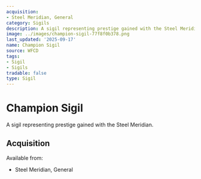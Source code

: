 ```yaml
---
acquisition:
- Steel Meridian, General
category: Sigils
description: A sigil representing prestige gained with the Steel Meridian.
image: ../images/champion-sigil-77f8f0b378.png
last_updated: '2025-09-17'
name: Champion Sigil
source: WFCD
tags:
- Sigil
- Sigils
tradable: false
type: Sigil
---
```


# Champion Sigil

A sigil representing prestige gained with the Steel Meridian.

## Acquisition

Available from:
- Steel Meridian, General


